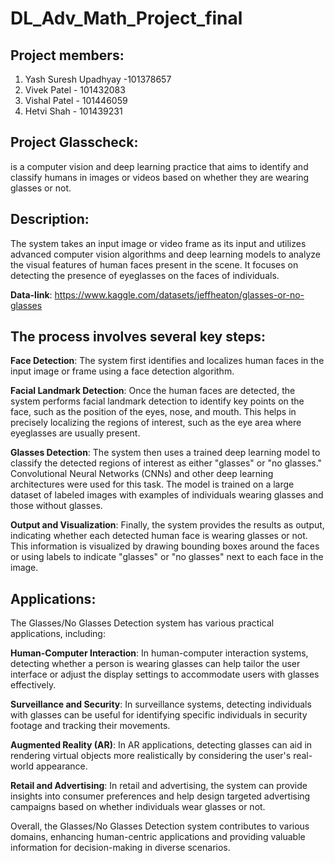 # DL_Adv_Math_Project_final

## Project members:
1. Yash Suresh Upadhyay -101378657
2. Vivek Patel - 101432083
3. Vishal Patel - 101446059
4. Hetvi Shah - 101439231

## Project Glasscheck:
is a computer vision and deep learning practice that aims to identify and classify humans in images or videos based on whether they are wearing glasses or not.

## Description:

The system takes an input image or video frame as its input and utilizes advanced computer vision algorithms and deep learning models to analyze the visual features of human faces present in the scene. It focuses on detecting the presence of eyeglasses on the faces of individuals.

**Data-link**: https://www.kaggle.com/datasets/jeffheaton/glasses-or-no-glasses

## The process involves several key steps:

**Face Detection**: The system first identifies and localizes human faces in the input image or frame using a face detection algorithm.

**Facial Landmark Detection**: Once the human faces are detected, the system performs facial landmark detection to identify key points on the face, such as the position of the eyes, nose, and mouth. This helps in precisely localizing the regions of interest, such as the eye area where eyeglasses are usually present.

**Glasses Detection**: The system then uses a trained deep learning model to classify the detected regions of interest as either "glasses" or "no glasses." Convolutional Neural Networks (CNNs) and other deep learning architectures were used for this task. The model is trained on a large dataset of labeled images with examples of individuals wearing glasses and those without glasses.

**Output and Visualization**: Finally, the system provides the results as output, indicating whether each detected human face is wearing glasses or not. This information is visualized by drawing bounding boxes around the faces or using labels to indicate "glasses" or "no glasses" next to each face in the image.

## Applications:

The Glasses/No Glasses Detection system has various practical applications, including:

**Human-Computer Interaction**: In human-computer interaction systems, detecting whether a person is wearing glasses can help tailor the user interface or adjust the display settings to accommodate users with glasses effectively.

**Surveillance and Security**: In surveillance systems, detecting individuals with glasses can be useful for identifying specific individuals in security footage and tracking their movements.

**Augmented Reality (AR)**: In AR applications, detecting glasses can aid in rendering virtual objects more realistically by considering the user's real-world appearance.

**Retail and Advertising**: In retail and advertising, the system can provide insights into consumer preferences and help design targeted advertising campaigns based on whether individuals wear glasses or not.

Overall, the Glasses/No Glasses Detection system contributes to various domains, enhancing human-centric applications and providing valuable information for decision-making in diverse scenarios.
